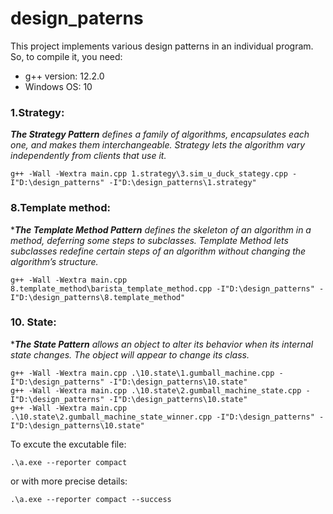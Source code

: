 # design_paterns
This project implements various design patterns in an individual program. So, to compile it, you need:

- g++ version: 12.2.0
- Windows OS: 10

### 1.Strategy: 

**_The Strategy Pattern_** *defines a family of algorithms, encapsulates each one, and makes them interchangeable. Strategy lets the algorithm vary independently from clients that use it.*

```
g++ -Wall -Wextra main.cpp 1.strategy\3.sim_u_duck_stategy.cpp -I"D:\design_patterns" -I"D:\design_patterns\1.strategy"
```

### 8.Template method: 

***_The Template Method Pattern_** *defines the skeleton of an algorithm in a method, deferring some steps to subclasses. Template Method lets subclasses redefine certain steps of an algorithm without changing the algorithm’s structure.*

```
g++ -Wall -Wextra main.cpp 8.template_method\barista_template_method.cpp -I"D:\design_patterns" -I"D:\design_patterns\8.template_method"
```

### 10. State:

***_The State Pattern_** *allows an object to alter its behavior when its internal state changes. The object will appear to change its class.*

```
g++ -Wall -Wextra main.cpp .\10.state\1.gumball_machine.cpp -I"D:\design_patterns" -I"D:\design_patterns\10.state"
g++ -Wall -Wextra main.cpp .\10.state\2.gumball_machine_state.cpp -I"D:\design_patterns" -I"D:\design_patterns\10.state"
g++ -Wall -Wextra main.cpp .\10.state\2.gumball_machine_state_winner.cpp -I"D:\design_patterns" -I"D:\design_patterns\10.state"
 ```
To excute the excutable file:

`.\a.exe --reporter compact`

or with more precise details:

`.\a.exe --reporter compact --success`


